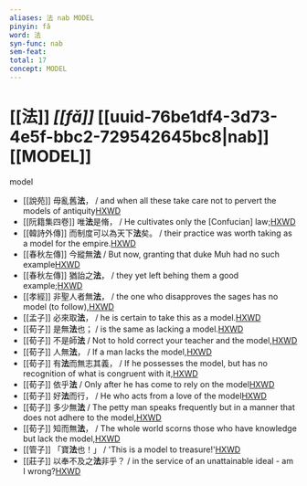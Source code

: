 ```yaml
---
aliases: 法 nab MODEL
pinyin: fǎ
word: 法
syn-func: nab
sem-feat: 
total: 17
concept: MODEL 
---
```

# [[法]] *[[fǎ]]*  [[uuid-76be1df4-3d73-4e5f-bbc2-729542645bc8|nab]] [[MODEL]]
model
 - [[說苑]] 毋亂舊**法**， / and when all these take care not to pervert the models of antiquity[HXWD](https://hxwd.org/textview.html?location=CH1a0907_CHANT_001-13a.27)
 - [[阮籍集四卷]] 唯**法**是脩， / He cultivates only the [Confucian] law;[HXWD](https://hxwd.org/textview.html?location=CH2b1558_CHANT_004-18a.23)
 - [[韓詩外傳]] 而制度可以為天下**法**矣。 / their practice was worth taking as a model for the empire.[HXWD](https://hxwd.org/textview.html?location=KR1c0066_tls_003-20a.34)
 - [[春秋左傳]] 今縱無**法** / But now, granting that duke Muh had no such example[HXWD](https://hxwd.org/textview.html?location=KR1e0001_tls_006-114a.30)
 - [[春秋左傳]] 猶詒之**法**， / they yet left behing them a good example;[HXWD](https://hxwd.org/textview.html?location=KR1e0001_tls_006-114a.6)
 - [[孝經]] 非聖人者無**法**， / the one who disapproves the sages has no model (to follow),[HXWD](https://hxwd.org/textview.html?location=KR1f0001_tls_011-1a.7)
 - [[孟子]] 必來取**法**， / he is certain to take this as a model.[HXWD](https://hxwd.org/textview.html?location=KR1h0001_tls_005-16a.14)
 - [[荀子]] 是無**法**也；
                     / is the same as lacking a model.[HXWD](https://hxwd.org/textview.html?location=KR3a0002_tls_002-10a.14)
 - [[荀子]] 不是師**法** / Not to hold correct your teacher and the model,[HXWD](https://hxwd.org/textview.html?location=KR3a0002_tls_002-10a.17)
 - [[荀子]] 人無**法**，
                     / If a man lacks the model,[HXWD](https://hxwd.org/textview.html?location=KR3a0002_tls_002-9a.14)
 - [[荀子]] 有**法**而無志其義，
                     / If he possesses the model, but has no recognition of what is congruent with it,[HXWD](https://hxwd.org/textview.html?location=KR3a0002_tls_002-9a.16)
 - [[荀子]] 依乎**法** / Only after he has come to rely on the model[HXWD](https://hxwd.org/textview.html?location=KR3a0002_tls_002-9a.18)
 - [[荀子]] 好**法**而行，
                     / He who acts from a love of the model[HXWD](https://hxwd.org/textview.html?location=KR3a0002_tls_002-9a.8)
 - [[荀子]] 多少無**法** / The petty man speaks frequently but in a manner that does not adhere to the model,[HXWD](https://hxwd.org/textview.html?location=KR3a0002_tls_006-11a.14)
 - [[荀子]] 知而無**法**，
                     / The whole world scorns those who have knowledge but lack the model,[HXWD](https://hxwd.org/textview.html?location=KR3a0002_tls_006-11a.39)
 - [[管子]] 「寶**法**也！」 / 'This is a model to treasure!'[HXWD](https://hxwd.org/textview.html?location=KR3c0001_tls_010-3a.7)
 - [[莊子]] 以奉不及之**法**非乎？ / in the service of an unattainable ideal - am I wrong?[HXWD](https://hxwd.org/textview.html?location=KR5c0126_tls_008-2a.15)
